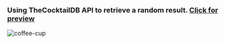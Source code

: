 ### Using TheCocktailDB API to retrieve a random result. [Click for preview](https://htmlpreview.github.io/?https://github.com/MBendikaite/Random-cocktail/blob/master/index.html)


![coffee-cup](https://user-images.githubusercontent.com/122285112/222526574-7f63b5bb-3898-4146-8ea6-66a95bb1c990.png)
